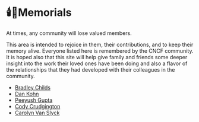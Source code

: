 # 🕯️💐Memorials

At times, any community will lose valued members.

This area is intended to rejoice in them, their contributions, and to keep their memory alive. Everyone listed here is remembered by the CNCF community. It is hoped also that this site will help give family and friends some deeper insight into the work their loved ones have been doing and also a flavor of the relationships that they had developed with their colleagues in the community.

* [Bradley Childs](bradley-childs.md)
* [Dan Kohn](dan-kohn.md)
* [Peeyush Gupta](peeyush-gupta.md)
* [Cody Crudgington](cody-crudgington.md)
* [Carolyn Van Slyck](carolyn-van-slyck.md)
